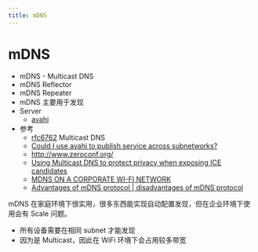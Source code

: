 ```yaml
---
title: mDNS
---
```


# mDNS

- mDNS - Multicast DNS
- mDNS Reflector
- mDNS Repeater
- mDNS 主要用于发现
- Server
  - [avahi](../service/network/avahi.md)
- 参考
  - [rfc6762](https://datatracker.ietf.org/doc/html/rfc6762) Multicast DNS
  - [Could I use avahi to publish service across subnetworks?](https://stackoverflow.com/a/21005246/1870054)
  - http://www.zeroconf.org/
  - [Using Multicast DNS to protect privacy when exposing ICE candidates](https://tools.ietf.org/id/draft-ietf-rtcweb-mdns-ice-candidates-02.html)
  - [MDNS ON A CORPORATE WI-FI NETWORK](https://wifizoo.org/2018/06/23/mdns-on-a-corporate-wifi-network/)
  - [Advantages of mDNS protocol | disadvantages of mDNS protocol](https://www.rfwireless-world.com/Terminology/Advantages-and-Disadvantages-of-mDNS-protocol.html)

mDNS 在家庭环境下很实用，很多东西能实现自动配置发现，但在企业环境下使用会有 Scale 问题。

- 所有设备需要在相同 subnet 才能发现
- 因为是 Multicast，因此在 WiFi 环境下会占用较多带宽
